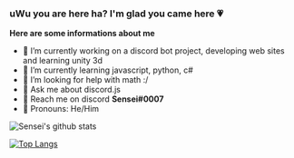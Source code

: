 ### uWu you are here ha? I'm glad you came here 💗

**Here are some informations about me**

- 🎊 I’m currently working on a discord bot project, developing web sites and learning unity 3d
- 🎊 I’m currently learning javascript, python, c#
- 🎊 I’m looking for help with math :/
- 🎊 Ask me about discord.js 
- 🎊 Reach me on discord **Sensei#0007**
- 🎊 Pronouns: He/Him

![Sensei's github stats](https://github-readme-stats.vercel.app/api?username=Sensei-911&show_icons=true&theme=radical)

[![Top Langs](https://github-readme-stats.vercel.app/api/top-langs/?username=Sensei-911)](https://github.com/Sensei-911/github-readme-stats)
